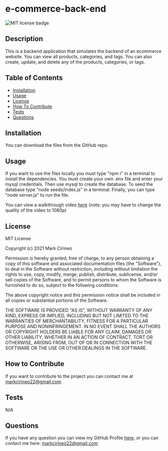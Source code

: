 # e-commerce-back-end

![MIT license badge](https://img.shields.io/badge/license-MIT-brightgreen)

## Description
This is a backend application that simulates the backend of an ecommerce website. You can view all products, categories, and tags. You can also create, update, and delete any of the products, categories, or tags.

## Table of Contents
- [Installation](#installation)
- [Usage](#usage)
- [License](#license)
- [How To Contribute](#how-to-contribute)
- [Tests](#tests)
- [Questions](#questions)
## Installation
You can download the files from the GitHub repo.

## Usage
If you want to use the files locally you must type "npm i" in a terminal to install the dependencies. You must create your own .env file and enter your mysql credentials. Then use mysql to create the database. To seed the database type "node seeds/index.js" in a terminal. Finally, you can type "node server.js" to run the file.

You can view a walkthrough video [here](https://drive.google.com/file/d/1MwwLCGumgNYcLF7ly91ETGl2-5qlmwMb/view?usp=sharing) (note: you may have to change the quality of the video to 1080p)

## License
MIT License

Copyright (c) 2021 Mark Cirineo

Permission is hereby granted, free of charge, to any person obtaining a copy of this software and associated documentation files (the "Software"), to deal in the Software without restriction, including without limitation the rights to use, copy, modify, merge, publish, distribute, sublicense, and/or sell copies of the Software, and to permit persons to whom the Software is furnished to do so, subject to the following conditions:

The above copyright notice and this permission notice shall be included in all copies or substantial portions of the Software.

THE SOFTWARE IS PROVIDED "AS IS", WITHOUT WARRANTY OF ANY KIND, EXPRESS OR IMPLIED, INCLUDING BUT NOT LIMITED TO THE WARRANTIES OF MERCHANTABILITY, FITNESS FOR A PARTICULAR PURPOSE AND NONINFRINGEMENT. IN NO EVENT SHALL THE AUTHORS OR COPYRIGHT HOLDERS BE LIABLE FOR ANY CLAIM, DAMAGES OR OTHER LIABILITY, WHETHER IN AN ACTION OF CONTRACT, TORT OR OTHERWISE, ARISING FROM, OUT OF OR IN CONNECTION WITH THE SOFTWARE OR THE USE OR OTHER DEALINGS IN THE SOFTWARE.
## How to Contribute
If you want to contribute to the project you can contact me at markcirineo22@gmail.com
## Tests
N/A
## Questions
If you have any question you can view my GitHub Profile [here](https://www.github.com/MarkCirineo), or you can contact me here: markcirineo22@gmail.com